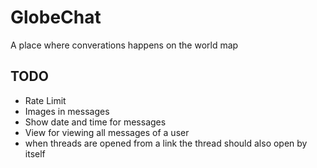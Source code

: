 # GlobeChat

A place where converations happens on the world map

## TODO

- Rate Limit
- Images in messages
- Show date and time for messages
- View for viewing all messages of a user
- when threads are opened from a link the thread should also open by itself
